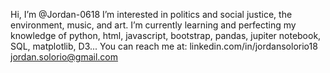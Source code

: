 Hi, I’m @Jordan-0618
I’m interested in politics and social justice, the environment, music, and art.
I’m currently learning and perfecting my knowledge of python, html, javascript, bootstrap, pandas, jupiter notebook, SQL, matplotlib, D3...
You can reach me at: 
linkedin.com/in/jordansolorio18
jordan.solorio@gmail.com
